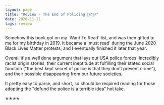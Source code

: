 ```yaml
---
layout: page
title: "Review - The End of Policing 🙅‍♂️👮‍♂️"
date: 2020-11-21
tags: review
---
```


Somehow this book got on my 'Want To Read' list, and was then gifted to me for my birthday in 2019.
It became a 'must read' during the June 2020 Black Lives Matter protests, and I eventually finished it later that year.

Overall it's a well done argument that lays out USA police forces' incredibly racist origin stories, their current
ineptitude at fulfilling their stated social function ("the best kept secret of police is that they don't prevent crime"), 
and their possible disappearing from our future societies.

It pretty easy to parse, and short, so should be required reading for those adopting the "defund the police is a terrible idea" hot take.

✭✭✭✭
